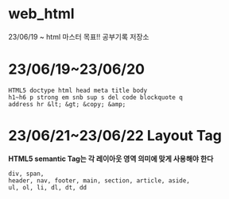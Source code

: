 # web_html
23/06/19 ~ html 마스터 목표!! 공부기록 저장소

# 23/06/19~23/06/20

```
HTML5 doctype html head meta title body
h1~h6 p strong em snb sup s del code blockquote q
address hr &lt; &gt; &copy; &amp;
```

# 23/06/21~23/06/22 Layout Tag
**HTML5 semantic Tag는 각 레이아웃 영역 의미에 맞게 사용해야 한다**
```
div, span,
header, nav, footer, main, section, article, aside,
ul, ol, li, dl, dt, dd
```
